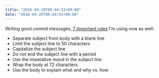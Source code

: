 ```yaml
---
title: "2016-04-20T08:44:52+00:00"
date: "2016-04-20T08:44:52+00:00"
---
```


Writing good commit messages, [7 important rules](http://chris.beams.io/posts/git-commit/) I'm using now as well:

* Separate subject from body with a blank line
* Limit the subject line to 50 characters
* Capitalize the subject line
* Do not end the subject line with a period
* Use the imperative mood in the subject line
* Wrap the body at 72 characters
* Use the body to explain what and why vs. how

